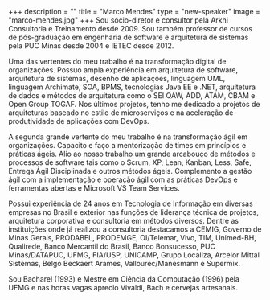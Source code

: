 +++
description = ""
title = "Marco Mendes"
type = "new-speaker"
image = "marco-mendes.jpg"
+++
Sou sócio-diretor e consultor pela Arkhi Consultoria e Treinamento desde 2009. Sou também professor de cursos de pós-graduação em engenharia de software e arquitetura de sistemas pela PUC Minas desde 2004 e IETEC desde 2012.

Uma das vertentes do meu trabalho é na transformação digital de organizações. Possuo ampla experiência em arquitetura de software, arquitetura de sistemas, desenho de aplicações, linguagem UML, linguagem Archimate, SOA, BPMS, tecnologias Java EE e .NET, arquitetura de dados e métodos de arquitetura como o SEI QAW, ADD, ATAM, CBAM e Open Group TOGAF. Nos últimos projetos, tenho me dedicado a projetos de arquiteturas baseado no estilo de microserviços e na aceleração de produtividade de aplicações com DevOps. 

A segunda grande vertente do meu trabalho é na transformação ágil em organizações. Capacito e faço a mentorização de times em princípios e práticas ágeis. Alio ao nosso trabalho um grande arcabouço de métodos e processos de software tais como o Scrum, XP, Lean, Kanban, Less, Safe, Entrega 
Ágil Disciplinada e outros métodos ágeis. Complemento a gestão ágil com a implementação e operação ágil com as práticas DevOps e ferramentas abertas e Microsoft VS Team Services.

Possui experiência de 24 anos em Tecnologia de Informação em diversas empresas no Brasil e exterior nas funções de liderança técnica de projetos, arquitetura corporativa e consultoria em métodos diversos. Dentre as instituições onde já realizou a consultoria destacamos a CEMIG, Governo de Minas Gerais, PRODABEL, PRODEMGE, OI/Telemar, Vivo, TIM, Unimed-BH, Qualirede, Banco Mercantil do Brasil, Banco Bonsucesso, PUC Minas/DATAPUC, UFMG, FIA/USP, UNICAMP, Grupo Localiza, Arcelor Mittal Sistemas, Belgo Beckaert Arames, Vallourec/Manesmann e Supermix.

Sou Bacharel (1993) e Mestre em Ciência da Computação (1996) pela UFMG e nas horas vagas aprecio Vivaldi, Bach e cervejas artesanais.